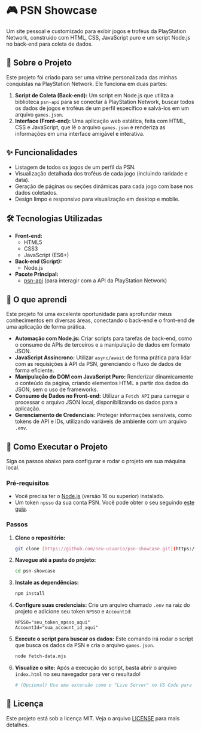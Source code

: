 # 🎮 PSN Showcase

Um site pessoal e customizado para exibir jogos e troféus da PlayStation Network, construído com HTML, CSS, JavaScript puro e um script Node.js no back-end para coleta de dados.

## 📝 Sobre o Projeto

Este projeto foi criado para ser uma vitrine personalizada das minhas conquistas na PlayStation Network. Ele funciona em duas partes:

1.  **Script de Coleta (Back-end):** Um script em Node.js que utiliza a biblioteca `psn-api` para se conectar à PlayStation Network, buscar todos os dados de jogos e troféus de um perfil específico e salvá-los em um arquivo `games.json`.
2.  **Interface (Front-end):** Uma aplicação web estática, feita com HTML, CSS e JavaScript, que lê o arquivo `games.json` e renderiza as informações em uma interface amigável e interativa.

## ✨ Funcionalidades

* Listagem de todos os jogos de um perfil da PSN.
* Visualização detalhada dos troféus de cada jogo (incluindo raridade e data).
* Geração de páginas ou seções dinâmicas para cada jogo com base nos dados coletados.
* Design limpo e responsivo para visualização em desktop e mobile.

## 🛠️ Tecnologias Utilizadas

* **Front-end:**
    * HTML5
    * CSS3
    * JavaScript (ES6+)
* **Back-end (Script):**
    * Node.js
* **Pacote Principal:**
    * [psn-api](https://github.com/achievements-app/psn-api) (para interagir com a API da PlayStation Network)

## 🧠 O que aprendi

Este projeto foi uma excelente oportunidade para aprofundar meus conhecimentos em diversas áreas, conectando o back-end e o front-end de uma aplicação de forma prática.

* **Automação com Node.js:** Criar scripts para tarefas de back-end, como o consumo de APIs de terceiros e a manipulação de dados em formato JSON.
* **JavaScript Assíncrono:** Utilizar `async/await` de forma prática para lidar com as requisições à API da PSN, gerenciando o fluxo de dados de forma eficiente.
* **Manipulação do DOM com JavaScript Puro:** Renderizar dinamicamente o conteúdo da página, criando elementos HTML a partir dos dados do JSON, sem o uso de frameworks.
* **Consumo de Dados no Front-end:** Utilizar a `Fetch API` para carregar e processar o arquivo JSON local, disponibilizando os dados para a aplicação.
* **Gerenciamento de Credenciais:** Proteger informações sensíveis, como tokens de API e IDs, utilizando variáveis de ambiente com um arquivo `.env`.

## 🚀 Como Executar o Projeto

Siga os passos abaixo para configurar e rodar o projeto em sua máquina local.

### Pré-requisitos

* Você precisa ter o [Node.js](https://nodejs.org/) (versão 16 ou superior) instalado.
* Um token `npsso` da sua conta PSN. Você pode obter o seu seguindo [este guia](https://github.com/achievements-app/psn-api#readme).

### Passos

1.  **Clone o repositório:**
    ```bash
    git clone [https://github.com/seu-usuario/psn-showcase.git](https://github.com/seu-usuario/psn-showcase.git)
    ```

2.  **Navegue até a pasta do projeto:**
    ```bash
    cd psn-showcase
    ```

3.  **Instale as dependências:**
    ```bash
    npm install
    ```

4.  **Configure suas credenciais:**
    Crie um arquivo chamado `.env` na raiz do projeto e adicione seu token `NPSSO` e `AccountId`:
    ```
    NPSSO="seu_token_npsso_aqui"
    AccountId="sua_account_id_aqui"
    ```

5.  **Execute o script para buscar os dados:**
    Este comando irá rodar o script que busca os dados da PSN e cria o arquivo `games.json`.
    ```bash
    node fetch-data.mjs
    ```    

6.  **Visualize o site:**
    Após a execução do script, basta abrir o arquivo `index.html` no seu navegador para ver o resultado!

    ```bash
    # (Opcional) Use uma extensão como o "Live Server" no VS Code para uma melhor experiência.
    ```

## 📄 Licença

Este projeto está sob a licença MIT. Veja o arquivo [LICENSE](LICENSE) para mais detalhes.